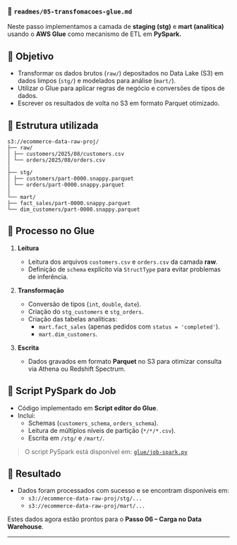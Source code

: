 ### 📂 `readmes/05-transfomacoes-glue.md`

Neste passo implementamos a camada de **staging (stg)** e **mart (analítica)** usando o **AWS Glue** como mecanismo de ETL em **PySpark.**

## 🔶 Objetivo

- Transformar os dados brutos (`raw/`) depositados no Data Lake (S3) em dados limpos (`stg/`) e modelados para análise (`mart/`).
- Utilizar o Glue para aplicar regras de negócio e conversões de tipos de dados.
- Escrever os resultados de volta no S3 em formato Parquet otimizado.

## 🔶 Estrutura utilizada

```hash
s3://ecommerce-data-raw-proj/
├── raw/
│ ├── customers/2025/08/customers.csv
│ └── orders/2025/08/orders.csv
│
├── stg/
│ ├── customers/part-0000.snappy.parquet
│ └── orders/part-0000.snappy.parquet
│
└── mart/
├── fact_sales/part-0000.snappy.parquet
└── dim_customers/part-0000.snappy.parquet
```

## 🔶 Processo no Glue

1. **Leitura**
   - Leitura dos arquivos `customers.csv` e `orders.csv` da camada **raw**.
   - Definição de `schema` explícito via `StructType` para evitar problemas de inferência.

2. **Transformação**
   - Conversão de tipos (`int`, `double`, `date`).
   - Criação do `stg_customers` e `stg_orders`.
   - Criação das tabelas analíticas:
     - `mart.fact_sales` (apenas pedidos com `status = 'completed'`).
     - `mart.dim_customers`.

3. **Escrita**
   - Dados gravados em formato **Parquet** no S3 para otimizar consulta via Athena ou Redshift Spectrum.

## 🔶 Script PySpark do Job

- Código implementado em **Script editor do Glue**.
- Inclui:
  - Schemas (`customers_schema`, `orders_schema`).
  - Leitura de múltiplos níveis de partição (`*/*/*.csv`).
  - Escrita em `/stg/` e `/mart/`.
>O script PySpark está disponível em: [`glue/job-spark.py`](../glue/job-spark.py)

## 🔶 Resultado

- Dados foram processados com sucesso e se encontram disponíveis em:
  - `s3://ecommerce-data-raw-proj/stg/...`
  - `s3://ecommerce-data-raw-proj/mart/...`



Estes dados agora estão prontos para o **Passo 06 – Carga no Data Warehouse**.

<hr style="height:2px; background-color:#807f7e; border:none;">